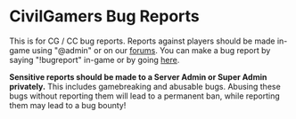 # CivilGamers Bug Reports

This is for CG / CC bug reports. Reports against players should be made in-game using "@admin" or on our [forums](https://civilgamers.com). You can make a bug report by saying "!bugreport" in-game or by going [here](https://github.com/civilgamers/bug-reports/issues/new).

**Sensitive reports should be made to a Server Admin or Super Admin privately.** This includes gamebreaking and abusable bugs. Abusing these bugs without reporting them will lead to a permanent ban, while reporting them may lead to a bug bounty!
